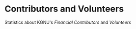 # Contributors and Volunteers

Statistics about KGNU's *Financial Contributors* and *Volunteers*


```{tableofcontents}
```
